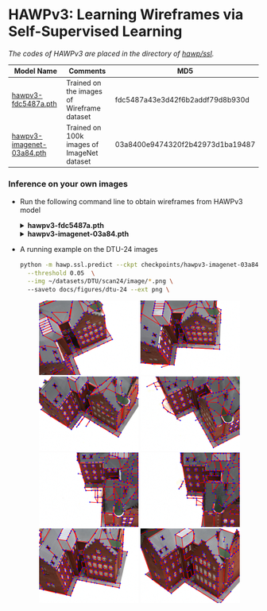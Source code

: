 # HAWPv3: Learning Wireframes via Self-Supervised Learning

*The codes of HAWPv3 are placed in the directory of [hawp/ssl](../hawp/ssl).*

|Model Name|Comments|MD5|
|---|---|---|
|[hawpv3-fdc5487a.pth](https://github.com/cherubicXN/hawp-torchhub/releases/download/HAWPv3/hawpv3-fdc5487a.pth)| Trained on the images of Wireframe dataset | fdc5487a43e3d42f6b2addf79d8b930d
|[hawpv3-imagenet-03a84.pth](https://github.com/cherubicXN/hawp-torchhub/releases/download/HAWPv3/hawpv3-imagenet-03a84.pth)| Trained on 100k images of ImageNet dataset| 03a8400e9474320f2b42973d1ba19487|

### Inference on your own images

- Run the following command line to obtain wireframes from HAWPv3 model
    <details>
        <summary><b>hawpv3-fdc5487a.pth</b></summary>
        
        python -m hawp.ssl.predict --ckpt checkpoints/hawpv3-fdc5487a.pth \
            --threshold 0.05 \
            --img {filename.png}
    </details>

    <details>
        <summary><b>hawpv3-imagenet-03a84.pth</b></summary>
        
        python -m hawp.ssl.predict --ckpt checkpoints/hawpv3-imagenet-03a84.pth \
            --threshold 0.05 \
            --img {filename.png}
    </details>

- A running example on the DTU-24 images
  ```bash
  python -m hawp.ssl.predict --ckpt checkpoints/hawpv3-imagenet-03a84.pth  \
    --threshold 0.05  \
    --img ~/datasets/DTU/scan24/image/*.png \ 
    --saveto docs/figures/dtu-24 --ext png \
  ```
    <p align="center">
    <!-- <img src="figures/teaser.png" height="400" >
    -->
    <img src="figures/dtu-24/000000.png" width="200">
    <img src="figures/dtu-24/000001.png" width="200">
    <img src="figures/dtu-24/000002.png" width="200">
    <img src="figures/dtu-24/000003.png" width="200">
    <img src="figures/dtu-24/000004.png" width="200">
    <img src="figures/dtu-24/000005.png" width="200">
    <img src="figures/dtu-24/000009.png" width="200">
    <img src="figures/dtu-24/000015.png" width="200">
    </p>
   
